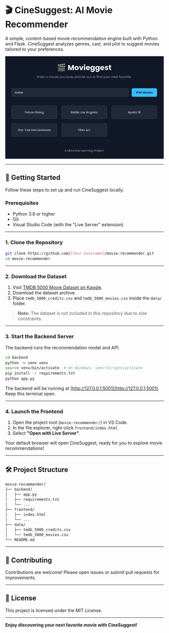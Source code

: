 # 🎬 CineSuggest: AI Movie Recommender

A simple, content-based movie recommendation engine built with Python and Flask. CineSuggest analyzes genres, cast, and plot to suggest movies tailored to your preferences.

![CineSuggest Application Screenshot](image.png)

---

## 🚀 Getting Started

Follow these steps to set up and run CineSuggest locally.

### **Prerequisites**

- Python 3.8 or higher
- Git
- Visual Studio Code (with the "Live Server" extension)

---

### **1. Clone the Repository**

```bash
git clone https://github.com/[Your-Username]/movie-recommender.git
cd movie-recommender
```

---

### **2. Download the Dataset**

1. Visit [TMDB 5000 Movie Dataset on Kaggle](https://www.kaggle.com/datasets/tmdb/tmdb-movie-metadata).
2. Download the dataset archive.
3. Place `tmdb_5000_credits.csv` and `tmdb_5000_movies.csv` inside the `data/` folder.

> **Note:** The dataset is not included in this repository due to size constraints.

---

### **3. Start the Backend Server**

The backend runs the recommendation model and API.

```bash
cd backend
python -m venv venv
source venv/bin/activate  # On Windows: venv\Scripts\activate
pip install -r requirements.txt
python app.py
```

The backend will be running at [http://127.0.0.1:5001](http://127.0.0.1:5001). Keep this terminal open.

---

### **4. Launch the Frontend**

1. Open the project root (`movie-recommender/`) in VS Code.
2. In the file explorer, right-click `frontend/index.html`.
3. Select **"Open with Live Server"**.

Your default browser will open CineSuggest, ready for you to explore movie recommendations!

---

## 🛠️ Project Structure

```
movie-recommender/
├── backend/
│   ├── app.py
│   ├── requirements.txt
│   └── ...
├── frontend/
│   ├── index.html
│   └── ...
├── data/
│   ├── tmdb_5000_credits.csv
│   └── tmdb_5000_movies.csv
└── README.md
```

---

## 🤝 Contributing

Contributions are welcome! Please open issues or submit pull requests for improvements.

---

## 📄 License

This project is licensed under the MIT License.

---

**Enjoy discovering your next favorite movie with CineSuggest!**